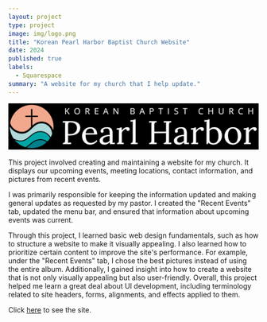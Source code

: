 ```yaml
---
layout: project  
type: project  
image: img/logo.png  
title: "Korean Pearl Harbor Baptist Church Website"  
date: 2024  
published: true  
labels:  
  - Squarespace  
summary: "A website for my church that I help update."  
---  
```


<img src="../img/download.png">  

This project involved creating and maintaining a website for my church. It displays our upcoming events, meeting locations, contact information, and pictures from recent events.  

I was primarily responsible for keeping the information updated and making general updates as requested by my pastor. I created the "Recent Events" tab, updated the menu bar, and ensured that information about upcoming events was current.  

Through this project, I learned basic web design fundamentals, such as how to structure a website to make it visually appealing. I also learned how to prioritize certain content to improve the site's performance. For example, under the "Recent Events" tab, I chose the best pictures instead of using the entire album. Additionally, I gained insight into how to create a website that is not only visually appealing but also user-friendly. Overall, this project helped me learn a great deal about UI development, including terminology related to site headers, forms, alignments, and effects applied to them.  

Click [here](https://www.pearlharbor.church/) to see the site.
